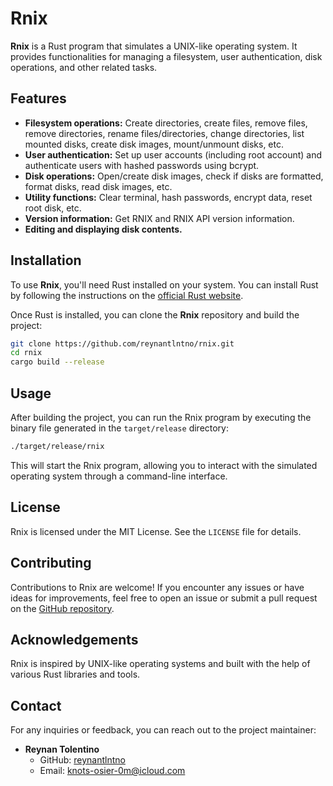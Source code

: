 # Rnix

**Rnix** is a Rust program that simulates a UNIX-like operating system. It provides functionalities for managing a filesystem, user authentication, disk operations, and other related tasks.

## Features

- **Filesystem operations:** Create directories, create files, remove files, remove directories, rename files/directories, change directories, list mounted disks, create disk images, mount/unmount disks, etc.
- **User authentication:** Set up user accounts (including root account) and authenticate users with hashed passwords using bcrypt.
- **Disk operations:** Open/create disk images, check if disks are formatted, format disks, read disk images, etc.
- **Utility functions:** Clear terminal, hash passwords, encrypt data, reset root disk, etc.
- **Version information:** Get RNIX and RNIX API version information.
- **Editing and displaying disk contents.**

## Installation

To use **Rnix**, you'll need Rust installed on your system. You can install Rust by following the instructions on the [official Rust website](https://www.rust-lang.org/tools/install).

Once Rust is installed, you can clone the **Rnix** repository and build the project:

```bash
git clone https://github.com/reynantlntno/rnix.git
cd rnix
cargo build --release
```

## Usage

After building the project, you can run the Rnix program by executing the binary file generated in the `target/release` directory:

```bash
./target/release/rnix
```

This will start the Rnix program, allowing you to interact with the simulated operating system through a command-line interface.

## License

Rnix is licensed under the MIT License. See the `LICENSE` file for details.

## Contributing

Contributions to Rnix are welcome! If you encounter any issues or have ideas for improvements, feel free to open an issue or submit a pull request on the [GitHub repository](https://github.com/reynantlntno/rnix).

## Acknowledgements

Rnix is inspired by UNIX-like operating systems and built with the help of various Rust libraries and tools.

## Contact

For any inquiries or feedback, you can reach out to the project maintainer:

- **Reynan Tolentino**
  - GitHub: [reynantlntno](https://github.com/reynantlntno)
  - Email: knots-osier-0m@icloud.com

